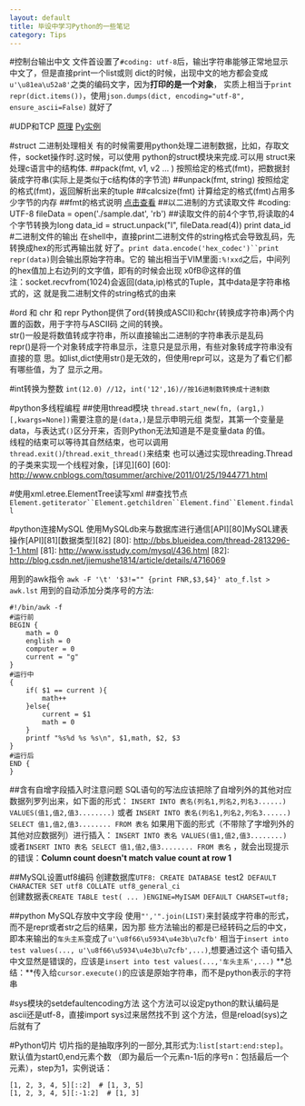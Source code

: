 ```yaml
---
layout: default
title: 毕设中学习Python的一些笔记
category: Tips
---
```

#控制台输出中文
文件首设置了`#coding: utf-8`后，输出字符串能够正常地显示中文了，但是直接print一个list或则
dict的时候，出现中文的地方都会变成`u'\u81ea\u52a8'`之类的编码文字，因为**打印的是一个对象**，
实质上相当于`print repr(dict.items())`，使用`json.dumps(dict, encoding="utf-8", ensure_ascii=False)`
就好了

#UDP和TCP
[原理](http://hi.baidu.com/xmbihnvkgwbbfid/item/583e5da08ee81e14a9cfb7f7)
[Py实例](http://www.cnblogs.com/wdpp/archive/2010/10/27/2386873.html)

#struct 二进制处理相关
有的时候需要用python处理二进制数据，比如，存取文件，socket操作时.这时候，可以使用
python的struct模块来完成.可以用 struct来处理c语言中的结构体.
##pack(fmt, v1, v2 ... )
按照给定的格式(fmt)，把数据封装成字符串(实际上是类似于c结构体的字节流)
##unpack(fmt, string)
按照给定的格式(fmt)，返回解析出来的tuple
##calcsize(fmt)
计算给定的格式(fmt)占用多少字节的内存
##fmt的格式说明
[点击查看](http://www.cnblogs.com/gala/archive/2011/09/22/2184801.html)
##以二进制的方式读取文件
    #coding: UTF-8
    fileData = open('./sample.dat', 'rb')
##读取文件的前4个字节,将读取的4个字节转换为long
    data_id = struct.unpack("l", fileData.read(4))
    print data_id
#二进制文件的输出
在shell中，直接print二进制文件的string格式会导致乱码，先转换成hex的形式再输出就
好了。`print data.encode('hex_codec')``print repr(data)`则会输出原始字符串。它的
输出相当于VIM里面`:%!xxd`之后，中间列的hex值加上右边列的文字值，即有的时候会出现
x0fB@这样的值  
注：socket.recvfrom(1024)会返回(data,ip)格式的Tuple，其中data是字符串格式的，这
就是我二进制文件的string格式的由来

#ord 和 chr 和 repr
Python提供了ord{转换成ASCII}和chr{转换成字符串}两个内置的函数，用于字符与ASCII码
之间的转换。  
str()一般是将数值转成字符串，所以直接输出二进制的字符串表示是乱码  
repr()是将一个对象转成字符串显示，注意只是显示用，有些对象转成字符串没有直接的意
思。如list,dict使用str()是无效的，但使用repr可以，这是为了看它们都有哪些值，为了
显示之用。

#int转换为整数
`int(12.0) //12`，`int('12',16)//按16进制数转换成十进制数`

#python多线程编程
##使用thread模块
`thread.start_new(fn, (arg1,) [,kwargs=None])`需要注意的是`(data,)`是显示申明元组
类型，其第一个变量是data，与表达式`()`区分开来，否则Python无法知道是不是变量data
的值。  
线程的结束可以等待其自然结束，也可以调用`thread.exit()`/`thread.exit_thread()`来结束
也可以通过实现threading.Thread的子类来实现一个线程对象，[详见][60]
[60]: http://www.cnblogs.com/tqsummer/archive/2011/01/25/1944771.html

#使用xml.etree.ElementTree读写xml
##查找节点
`Element.getiterator``Element.getchildren``Element.find``Element.findall`

#python连接MySQL
使用MySQLdb来与数据库进行通信[API][80]MySQL建表操作[API][81][数据类型][82]
[80]: http://bbs.blueidea.com/thread-2813296-1-1.html
[81]: http://www.isstudy.com/mysql/436.html
[82]: http://blog.csdn.net/jiemushe1814/article/details/4716069

用到的awk指令
`awk -F '\t' '$3!="" {print FNR,$3,$4}' ato_f.lst > awk.lst`
用到的自动添加分类序号的方法:
    
    #!/bin/awk -f
    #运行前
    BEGIN {
        math = 0
        english = 0
        computer = 0
        current = "g"
    }
    #运行中
    {
        if( $1 == current ){
            math++
        }else{
            current = $1
            math = 0
        }
        printf "%s%d %s %s\n", $1,math, $2, $3
    }
    #运行后
    END {
    }

##含有自增字段插入时注意问题
SQL语句的写法应该把除了自增列外的其他对应数据列罗列出来，如下面的形式：
`INSERT INTO 表名(列名1,列名2,列名3......) VALUES(值1,值2,值3........)`
或者
`INSERT INTO 表名(列名1,列名2,列名3......) SELECT 值1,值2,值3........ FROM 表名`
如果用下面的形式（不带除了字增列外的其他对应数据列）进行插入：
`INSERT INTO 表名 VALUES(值1,值2,值3........)`
或者`INSERT INTO 表名 SELECT 值1,值2,值3........ FROM 表名`
，就会出现提示的错误：**Column count doesn't match value count at row 1**

##MySQL设置utf8编码
创建数据库`UTF8: CREATE DATABASE `test2` DEFAULT CHARACTER SET utf8 COLLATE utf8_general_ci`  
创建数据表`CREATE TABLE test( ... )ENGINE=MyISAM DEFAULT CHARSET=utf8;`

##python MySQL存放中文字段
使用`"','".join(LIST)`来封装成字符串的形式，而不是repr或者str之后的结果，因为那
些方法输出的都是已经转码之后的中文，即本来输出的`车头主系`变成了`u'\u8f66\u5934\u4e3b\u7cfb'`
相当于`insert into test values(..., u'\u8f66\u5934\u4e3b\u7cfb',...)`,想要通过这个
语句插入中文显然是错误的，应该是`insert into test values(...,'车头主系',...)`
**总结：**传入给`cursor.execute()`的应该是原始字符串，而不是python表示的字符串

#sys模块的setdefaultencoding方法
这个方法可以设定python的默认编码是ascii还是utf-8，直接import sys过来居然找不到
这个方法，但是reload(sys)之后就有了

#Python切片
切片指的是抽取序列的一部分,其形式为:`list[start:end:step]`。默认值为start0,end元素个数
（即为最后一个元素n-1后的序号n：包括最后一个元素），step为1，实例说话：

    [1, 2, 3, 4, 5][::2]  # [1, 3, 5]
    [1, 2, 3, 4, 5][:-1:2]  # [1, 3]
